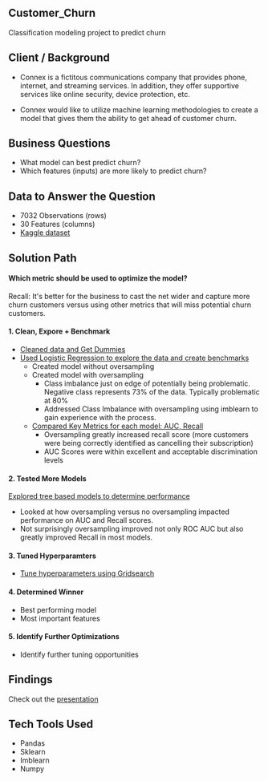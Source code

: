 ## Customer_Churn
Classification modeling project to predict churn

## Client / Background
- Connex is a fictitous communications company that provides phone, internet, and streaming services. In addition, they offer supportive services like online security, device protection, etc. 

- Connex would like to utilize machine learning methodologies to create a model that gives them the ability to get ahead of customer churn.

## Business Questions
- What model can best predict churn?
- Which features (inputs) are more likely to predict churn?

## Data to Answer the Question
- 7032 Observations (rows)
- 30 Features (columns)
- [Kaggle dataset](https://www.kaggle.com/datasets/blastchar/telco-customer-churn) 

## Solution Path
#### Which metric should be used to optimize the model?
Recall: It's better for the business to cast the net wider and capture more churn customers versus using other metrics that will miss potential churn customers.

#### 1. Clean, Expore + Benchmark
- [Cleaned data and Get Dummies](https://github.com/Jenni-Hawk/Customer_Churn/blob/main/01_Clean_GetDummies.ipynb)
- [Used Logistic Regression to explore the data and create benchmarks](https://github.com/Jenni-Hawk/Customer_Churn/blob/main/03_Logistic_Reg_Explore.ipynb)
    - Created model without oversampling
    - Created model with oversampling
        -  Class imbalance just on edge of potentially being problematic. Negative class represents 73% of the data. Typically problematic at 80%
        - Addressed Class Imbalance with oversampling using imblearn to gain experience with the process.
    - [Compared Key Metrics for each model: AUC, Recall](https://github.com/Jenni-Hawk/Customer_Churn/blob/main/LogisticReg_Oversamp_vs_NoOversamp.pdf)
        - Oversampling greatly increased recall score (more customers were being correctly identified as cancelling their subscription)
      -   AUC Scores were within excellent and acceptable discrimination levels

#### 2. Tested More Models
[Explored tree based models to determine performance](https://github.com/Jenni-Hawk/Customer_Churn/blob/main/04_Tree_vs_Forest_vs_XGBoost.ipynb)
- Looked at how oversampling versus no oversampling impacted performance on AUC and Recall scores. 
- Not surprisingly oversampling improved not only ROC AUC but also greatly improved Recall in most models.
#### 3. Tuned Hyperparamters
- [Tune hyperparameters using Gridsearch](https://github.com/Jenni-Hawk/Customer_Churn/blob/main/05_Tuning_GridSearch.ipynb)

#### 4. Determined Winner
- Best performing model
- Most important features

#### 5. Identify Further Optimizations
- Identify further tuning opportunities

## Findings
Check out the [presentation](https://github.com/Jenni-Hawk/Customer_Churn/blob/main/CustomerChurn_Presentation.pdf)

## Tech Tools Used
- Pandas
- Sklearn
- Imblearn
- Numpy
